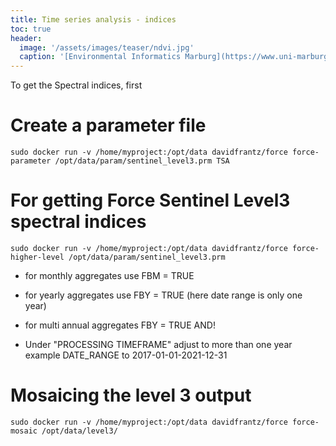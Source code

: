 ```yaml
---
title: Time series analysis - indices
toc: true
header:
  image: '/assets/images/teaser/ndvi.jpg'
  caption: '[Environmental Informatics Marburg](https://www.uni-marburg.de/en/fb19/disciplines/physisch/environmentalinformatics){:target="_blank"}'
---
```


To get the Spectral indices, first 

# Create a parameter file
```
sudo docker run -v /home/myproject:/opt/data davidfrantz/force force-parameter /opt/data/param/sentinel_level3.prm TSA
```

# For getting Force Sentinel Level3 spectral indices

```
sudo docker run -v /home/myproject:/opt/data davidfrantz/force force-higher-level /opt/data/param/sentinel_level3.prm
```

* for monthly aggregates use FBM = TRUE 

* for yearly aggregates use FBY = TRUE (here date range is only one year)

* for multi annual aggregates FBY = TRUE AND!
* Under "PROCESSING TIMEFRAME" adjust to more than one year example DATE_RANGE to 2017-01-01-2021-12-31 

# Mosaicing the level 3 output

```
sudo docker run -v /home/myproject:/opt/data davidfrantz/force force-mosaic /opt/data/level3/